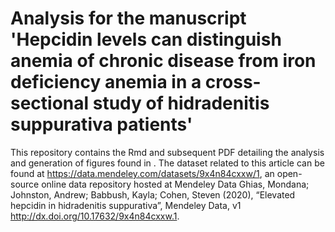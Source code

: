 # Analysis for the manuscript 'Hepcidin levels can distinguish anemia of chronic disease from iron deficiency anemia in a cross-sectional study of hidradenitis suppurativa patients'

This repository contains the Rmd and subsequent PDF detailing the analysis and generation of figures found in . The dataset related to this article can be found at https://data.mendeley.com/datasets/9x4n84cxxw/1, an open-source online data repository hosted at Mendeley Data Ghias, Mondana; Johnston, Andrew; Babbush, Kayla; Cohen, Steven (2020), “Elevated hepcidin in hidradenitis suppurativa”, Mendeley Data, v1 http://dx.doi.org/10.17632/9x4n84cxxw.1. 

